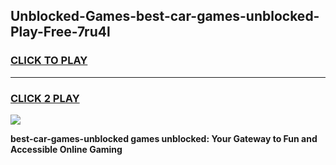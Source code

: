 
## Unblocked-Games-best-car-games-unblocked-Play-Free-7ru4l
<h3>
<a href="https://premium76.site?title=best-car-games-unblocked&ref=15A">CLICK TO PLAY</a></h3>
<hr>

<h3>
<a href="https://premium76.site?title=best-car-games-unblocked&ref=15A">CLICK 2 PLAY</a>
  
</h3>

<a href="https://premium76.site?title=best-car-games-unblocked&ref=15A"><img src="https://clearcache.store/games.png"></a>


**best-car-games-unblocked games unblocked: Your Gateway to Fun and Accessible Online Gaming**
